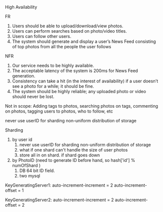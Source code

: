 High Availability

FR
1. Users should be able to upload/download/view photos.
2. Users can perform searches based on photo/video titles.
3. Users can follow other users.
4. The system should generate and display a user’s News Feed consisting of top photos from all the people the user follows


NFR
1. Our service needs to be highly available.
2. The acceptable latency of the system is 200ms for News Feed generation.
3. Consistency can take a hit (in the interest of availability) if a user doesn’t see a photo for a while; it should be fine.
4. The system should be highly reliable; any uploaded photo or video should never be lost.



Not in scope: Adding tags to photos, searching photos on tags, commenting on photos, tagging users to photos, who to follow, etc


never use userID for sharding
non-uniform distribution of storage

Sharding
1. by user id
   1. never use userID for sharding non-uniform distribution of storage
   2. what if one shard can't handle the size of user photos
   3. store all in on shard. if shard goes down
2. by PhotoID (need to generate ID before hand, so hash['id'] % numOfShard )
   1. DB  64 bit ID field.
   2. two mysql

KeyGeneratingServer1:
auto-increment-increment = 2
auto-increment-offset = 1

KeyGeneratingServer2:
auto-increment-increment = 2
auto-increment-offset = 2